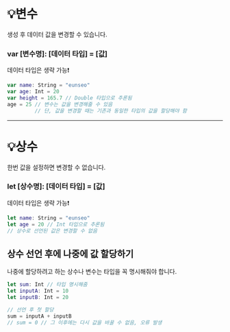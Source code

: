 # 💡변수

생성 후 데이터 값을 변경할 수 있습니다.

### var \[변수명\]: \[데이터 타입\] = \[값\]

데이터 타입은 생략 가능❗️

```Swift
var name: String = "eunseo"
var age: Int = 20
var height = 165.7 // Double 타입으로 추론됨
age = 25 // 변수는 값을 변경해줄 수 있음
         // 단, 값을 변경할 때는 기존과 동일한 타입의 값을 할당해야 함
```

---

# 💡상수

한번 값을 설정하면 변경할 수 없습니다.

### let \[상수명\]: \[데이터 타입\] = \[값\]

데이터 타입은 생략 가능❗️

```Swift
let name: String = "eunseo"
let age = 20 // Int 타입으로 추론됨
// 상수로 선언된 값은 변경할 수 없음
```

## 상수 선언 후에 나중에 값 할당하기

나중에 할당하려고 하는 상수나 변수는 타입을 꼭 명시해줘야 합니다.

```Swift
let sum: Int // 타입 명시해줌
let inputA: Int = 10
let inputB: Int = 20

// 선언 후 첫 할당
sum = inputA + inputB
// sum = 0 // 그 이후에는 다시 값을 바꿀 수 없음, 오류 발생
```